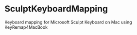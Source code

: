 SculptKeyboardMapping
=====================

Keyboard mapping for Microsoft Sculpt Keyboard on Mac using KeyRemap4MacBook
